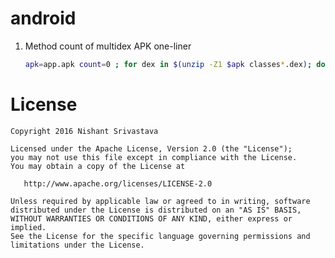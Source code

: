 # android

1. Method count of multidex APK one-liner
    ```bash
    apk=app.apk count=0 ; for dex in $(unzip -Z1 $apk classes*.dex); do count=$(($count + $(unzip -p $apk $dex | head -c 92 | tail -c 4 | hexdump -e '1/4 "%d\n"'))) ; done ; echo $count

    ```



License
=======

    Copyright 2016 Nishant Srivastava

    Licensed under the Apache License, Version 2.0 (the "License");
    you may not use this file except in compliance with the License.
    You may obtain a copy of the License at

       http://www.apache.org/licenses/LICENSE-2.0

    Unless required by applicable law or agreed to in writing, software
    distributed under the License is distributed on an "AS IS" BASIS,
    WITHOUT WARRANTIES OR CONDITIONS OF ANY KIND, either express or implied.
    See the License for the specific language governing permissions and
    limitations under the License.

